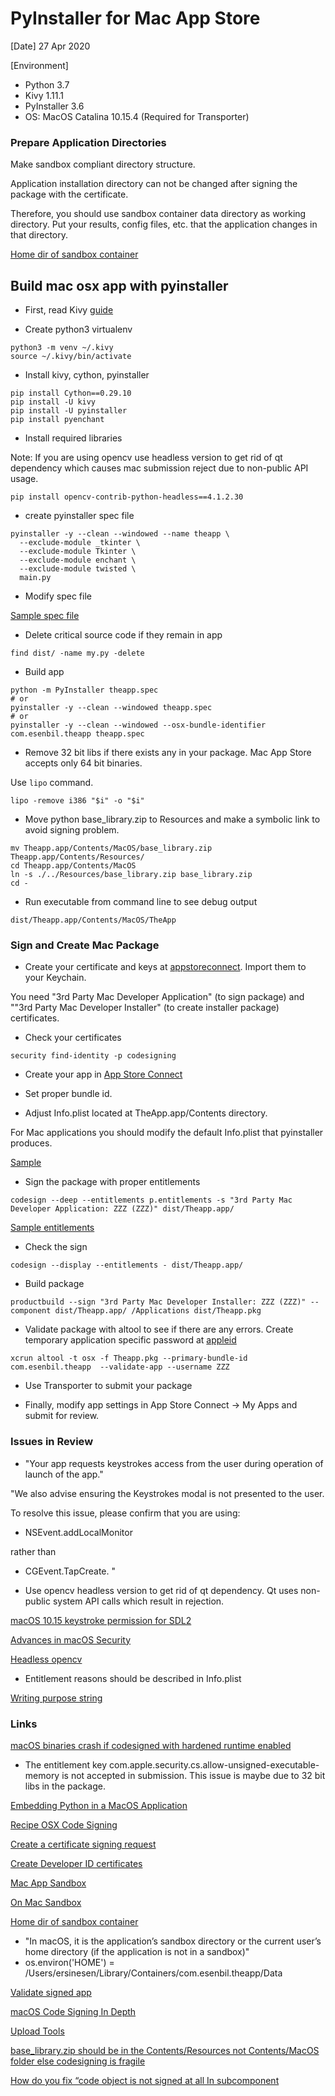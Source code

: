 # PyInstaller for Mac App Store

[Date] 27 Apr 2020

[Environment]
* Python 3.7
* Kivy 1.11.1
* PyInstaller 3.6
* OS: MacOS Catalina 10.15.4 (Required for Transporter)

### Prepare Application Directories

Make sandbox compliant directory structure. 

Application installation directory can not be changed after signing the package with the certificate. 

Therefore, you should use sandbox container data directory as working directory. Put your results, config files, etc. that the application changes in that directory.

[Home dir of sandbox container](https://developer.apple.com/documentation/foundation/1413045-nshomedirectory)


## Build mac osx app with pyinstaller

* First, read Kivy [guide](https://kivy.org/doc/stable/guide/packaging-osx.html)

* Create python3 virtualenv

```
python3 -m venv ~/.kivy 
source ~/.kivy/bin/activate
```

* Install kivy, cython, pyinstaller
```
pip install Cython==0.29.10
pip install -U kivy
pip install -U pyinstaller
pip install pyenchant
```

* Install required libraries

Note: If you are using opencv use headless version to get rid of qt dependency which causes mac submission reject due to non-public API usage.
```
pip install opencv-contrib-python-headless==4.1.2.30
```

* create pyinstaller spec file

```
pyinstaller -y --clean --windowed --name theapp \
  --exclude-module _tkinter \
  --exclude-module Tkinter \
  --exclude-module enchant \
  --exclude-module twisted \
  main.py
```

* Modify spec file

[Sample spec file](theapp.spec)



* Delete critical source code if they remain in app
```
find dist/ -name my.py -delete

```

* Build app

```
python -m PyInstaller theapp.spec
# or
pyinstaller -y --clean --windowed theapp.spec
# or
pyinstaller -y --clean --windowed --osx-bundle-identifier com.esenbil.theapp theapp.spec
```

* Remove 32 bit libs if there exists any in your package. Mac App Store accepts only 64 bit binaries.

Use ```lipo``` command.
```
lipo -remove i386 "$i" -o "$i"
```

* Move python base_library.zip to Resources and make a symbolic link to avoid signing problem.
 
```
mv Theapp.app/Contents/MacOS/base_library.zip Theapp.app/Contents/Resources/
cd Theapp.app/Contents/MacOS
ln -s ./../Resources/base_library.zip base_library.zip
cd -
```

* Run executable from command line to see debug output
```
dist/Theapp.app/Contents/MacOS/TheApp
```


### Sign and Create Mac Package

* Create your certificate and keys at [appstoreconnect](https://appstoreconnect.apple.com). Import them to your Keychain.

You need "3rd Party Mac Developer Application" (to sign package) and ""3rd Party Mac Developer Installer" (to create installer package) certificates.

* Check  your certificates
```
security find-identity -p codesigning
```

* Create your app in [App Store Connect](https://appstoreconnect.apple.com)

- Set proper bundle id.

* Adjust Info.plist located at TheApp.app/Contents directory.

For Mac applications you should modify the default Info.plist that pyinstaller produces.

[Sample](Info.plist)



* Sign the package with proper entitlements
```
codesign --deep --entitlements p.entitlements -s "3rd Party Mac Developer Application: ZZZ (ZZZ)" dist/Theapp.app/
```

[Sample entitlements](p.entitlements)


* Check the sign
```
codesign --display --entitlements - dist/Theapp.app/
```

* Build package
```
productbuild --sign "3rd Party Mac Developer Installer: ZZZ (ZZZ)" --component dist/Theapp.app/ /Applications dist/Theapp.pkg
```

* Validate package with altool to see if there are any errors. Create temporary application specific password at [appleid](https://appleid.apple.com/)

```
xcrun altool -t osx -f Theapp.pkg --primary-bundle-id com.esenbil.theapp  --validate-app --username ZZZ
```

* Use Transporter to submit your package

* Finally, modify app settings in App Store Connect -> My Apps and submit for review.


### Issues in Review

* "Your app requests keystrokes access from the user during operation of launch of the app."

"We also advise ensuring the Keystrokes modal is not presented to the user.

To resolve this issue, please confirm that you are using:

- NSEvent.addLocalMonitor

rather than

- CGEvent.TapCreate. "

* Use opencv headless version to get rid of qt dependency. Qt uses non-public system API calls which result in rejection.

[macOS 10.15 keystroke permission for SDL2](https://discourse.libsdl.org/t/macos-10-15-new-permission-prompts/26251)

[Advances in macOS Security](https://asciiwwdc.com/2019/sessions/701)

[Headless opencv](https://pypi.org/project/opencv-python-headless/)

* Entitlement reasons should be described in Info.plist

[Writing purpose string](https://stackoverflow.com/questions/54677322/apple-rejected-app-asking-to-provide-relevant-purpose-string-info-plist)
 
 
### Links

[macOS binaries crash if codesigned with hardened runtime enabled](https://github.com/pyinstaller/pyinstaller/issues/4629)

- The entitlement key <key>com.apple.security.cs.allow-unsigned-executable-memory</key> is not accepted in submission. This issue is maybe due to 32 bit libs in the package.

[Embedding Python in a MacOS Application](https://medium.com/python-pandemonium/embedding-a-python-application-in-macos-d866adfcaf94)

[Recipe OSX Code Signing](https://github.com/pyinstaller/pyinstaller/wiki/Recipe-OSX-Code-Signing)

[Create a certificate signing request](https://help.apple.com/developer-account/#/devbfa00fef7)

[Create Developer ID certificates](https://help.apple.com/developer-account/#/dev04fd06d56)

[Mac App Sandbox](https://developer.apple.com/documentation/security/app_sandbox)

[On Mac Sandbox](https://geosn0w.github.io/A-Long-Evening-With-macOS%27s-Sandbox/)

[Home dir of sandbox container](https://developer.apple.com/documentation/foundation/1413045-nshomedirectory)

- "In macOS, it is the application’s sandbox directory or the current user’s home directory (if the application is not in a sandbox)"
- os.environ('HOME') = /Users/ersinesen/Library/Containers/com.esenbil.theapp/Data

[Validate signed app](https://help.apple.com/asc/appsaltool/#/apdATD1E53-D1E1A1303-D1E53A1126)

[macOS Code Signing In Depth](https://developer.apple.com/library/archive/technotes/tn2206/_index.html)

[Upload Tools](https://help.apple.com/app-store-connect/#/devb1c185036)

[base_library.zip should be in the Contents/Resources not Contents/MacOS folder else codesigning is fragile](https://github.com/pyinstaller/pyinstaller/issues/3550)

[How do you fix “code object is not signed at all In subcomponent](https://stackoverflow.com/questions/29076321/how-do-you-fix-code-object-is-not-signed-at-all-in-subcomponent-in-xcode-6-m)
